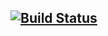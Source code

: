 [![Build Status](https://travis-ci.org/KelseaA/mongo-shopping-list.svg?branch=master)](https://travis-ci.org/KelseaA/mongo-shopping-list)
-----------
